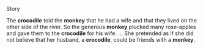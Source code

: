 Story

The **crocodile** told the **monkey** that he had a wife and that they lived on the other side of the river. So the generous **monkey** plucked many rose-apples and gave them to the **crocodile** for his wife. ... She pretended as if she did not believe that her husband, a **crocodile**, could be friends with a **monkey**.